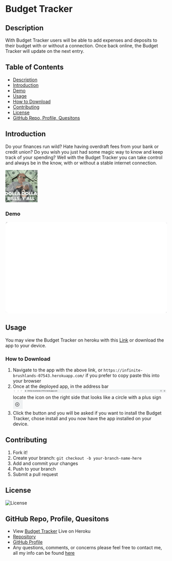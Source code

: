 # Budget Tracker


## Description

With Budget Tracker users will be able to add expenses and deposits to their budget with or without a connection. Once back online, the Budget Tracker will update on the next entry.

## Table of Contents

  - [Description](#description)
  - [Introduction](#introduction)
  - [Demo](#demo)
  - [Usage](#usage)
  - [How to Download](#how-to-download)
  - [Contributing](#contributing)
  - [License](#license)
  - [GitHub Repo, Profile, Quesitons](#github-repo-profile-quesitons)


## Introduction

Do your finances run wild? Hate having overdraft fees from your bank or credit union? Do you wish you just had some magic way to know and keep track of your spending? Well with the Budget Tracker you can take control and always be in the know, with or without a stable internet connection.

![DollaDollaBill](./public/images/FRANK.gif)

### Demo
![DemoOfBudgetTracker](./public/images/Demo.gif)

## Usage

You may view the Budget Tracker on heroku with this [Link](https://infinite-brushlands-07543.herokuapp.com/) or download the app to your device.

  ### How to Download
  1. Navigate to the app with the above link, or `https://infinite-brushlands-07543.herokuapp.com/` if you prefer to copy paste this into your browser
  2. Once at the deployed app, in the address bar ![addressBar](public/images/address%20bar.png) locate the icon on the right side that looks like a circle with a plus sign ![addButton](public/images/addbtn.png)
  3. Click the button and you will be asked if you want to install the Budget Tracker, chose install and you now have the app installed on your device.

## Contributing
1. Fork it!
2. Create your branch: `git checkout -b your-branch-name-here`
3. Add and commit your changes
4. Push to your branch
5. Submit a pull request

## License
![License](https://img.shields.io/badge/License-MIT-blue)

## GitHub Repo, Profile, Quesitons
* View [Budget Tracker](https://infinite-brushlands-07543.herokuapp.com/) Live on Heroku
* [Repository](https://github.com/brandt-fricker/Budget-Tracker)
* [GitHub Profile](https://github.com/brandt-fricker)
* Any questions, comments, or concerns please feel free to contact me, all my info can be found [here](https://drive.google.com/file/d/1lZC64xhP2PnV-DXlreSIA11vyq-aKmZ2/view?usp=sharing)

